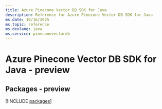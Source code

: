 ```yaml
---
title: Azure Pinecone Vector DB SDK for Java
description: Reference for Azure Pinecone Vector DB SDK for Java
ms.date: 10/16/2025
ms.topic: reference
ms.devlang: java
ms.service: pineconevectordb
---
```

# Azure Pinecone Vector DB SDK for Java - preview
## Packages - preview
[!INCLUDE [packages](pinecone-vector-db-index.md)]